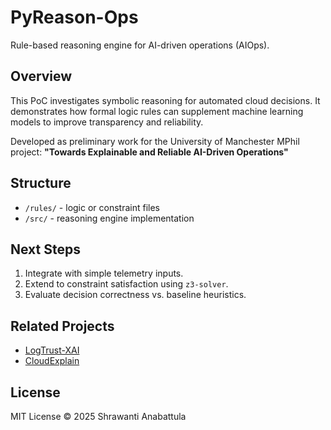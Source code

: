 # PyReason-Ops
Rule-based reasoning engine for AI-driven operations (AIOps).

## Overview
This PoC investigates symbolic reasoning for automated cloud decisions.
It demonstrates how formal logic rules can supplement machine learning
models to improve transparency and reliability.

Developed as preliminary work for the University of Manchester MPhil project:
**"Towards Explainable and Reliable AI-Driven Operations"**

## Structure
- `/rules/` - logic or constraint files
- `/src/` - reasoning engine implementation

## Next Steps
1. Integrate with simple telemetry inputs.
2. Extend to constraint satisfaction using `z3-solver`.
3. Evaluate decision correctness vs. baseline heuristics.

## Related Projects
- [LogTrust-XAI](https://github.com/ShrawantiA/LogTrust-XAI)
- [CloudExplain](https://github.com/ShrawantiA/CloudExplain)

## License
MIT License © 2025 Shrawanti Anabattula
